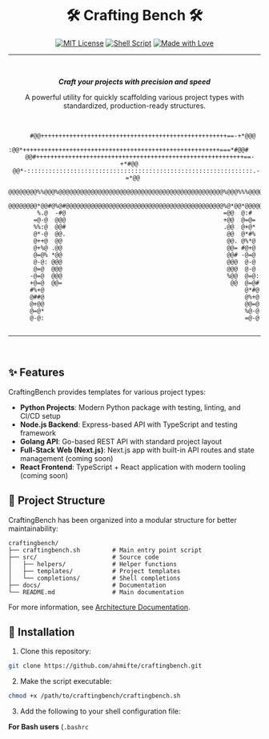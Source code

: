 <div align="center">

# 🛠️ Crafting Bench 🛠️ 

[![MIT License](https://img.shields.io/badge/License-MIT-blue.svg)](LICENSE)
[![Shell Script](https://img.shields.io/badge/Shell_Script-Bash-4EAA25.svg?logo=gnu-bash&logoColor=white)](craftingbench.sh)
[![Made with Love](https://img.shields.io/badge/Made%20with-Love-ff69b4.svg)](https://github.com/ahmifte/craftingbench)

</div>

---

<br />

<div align="center">
  <p><em><strong>Craft your projects with precision and speed</strong></em></p>
  A powerful utility for quickly scaffolding various project types with standardized, production-ready structures.
</div>

<br />

<div align="center">

```
                                                                           
      #@@++++++++++++++++++++++++++++++++++++++++++++++++++++==-+*@@@      
    :@@*+++++++++++++++++++++++++++++++++++++++++++++++++++++++===*#@@#    
   @@#++++++++++++++++++++++++++++++++++++++++++++++++++++++++++==-+*#@@   
 @@*-:::::::::::::::::::::::::::::::::::::::::::::::::::::::::::::::.-=*@@ 
 @@@@@@@@%%@@@%@@@@@@@@@@@@@@@@@@@@@@@@@@@@@@@@@@@@@@@@@@@@@@%@@@%%%@@@@@@ 
 @@@@@@@@*@@#@%@#@@@@@@@@@@@@@@@@@@@@@@@@@@@@@@@@@@@@@@@@@@@@%@*@@*@@@@@@@ 
        %.@  -#@                                            =@@  @:#       
       =@-@  @@@                                            +@@  @=@=      
       %%:@  @@#                                            .@@  @+@*      
       @*-@  @@.                                             @@  @*#%      
       @++@  @@                                              @@. @%*@      
       @+%@ .@@                                              @@= #@+@      
       @=@% *@@                                              @@# -@=@      
       @-@: @@@                                              @@@  @-@      
       @=@  @@@                                              @@@  @-@      
      -@=@  @@@                                              %@@  @=@:     
      +@=@  @@=                                               @@  @=@#     
      #%+@                                                        @*#@     
      @##@                                                        @%+@     
      @+@@                                                        @@=@     
      @=@*                                                        %@-@     
      @-@:                                                        =@-@     
                                                                           
```

</div>

---

<br />

## ✨ Features

CraftingBench provides templates for various project types:

- **Python Projects**: Modern Python package with testing, linting, and CI/CD setup
- **Node.js Backend**: Express-based API with TypeScript and testing framework
- **Golang API**: Go-based REST API with standard project layout
- **Full-Stack Web (Next.js)**: Next.js app with built-in API routes and state management (coming soon)
- **React Frontend**: TypeScript + React application with modern tooling (coming soon)

## 📂 Project Structure

CraftingBench has been organized into a modular structure for better maintainability:

```
craftingbench/
├── craftingbench.sh         # Main entry point script
├── src/                     # Source code
│   ├── helpers/             # Helper functions
│   ├── templates/           # Project templates
│   └── completions/         # Shell completions
├── docs/                    # Documentation
└── README.md                # Main documentation
```

For more information, see [Architecture Documentation](docs/architecture.md).

## 🚀 Installation

1. Clone this repository:
```bash
git clone https://github.com/ahmifte/craftingbench.git
```

2. Make the script executable:
```bash
chmod +x /path/to/craftingbench/craftingbench.sh
```

3. Add the following to your shell configuration file:

**For Bash users** (`.bashrc`